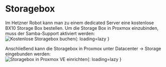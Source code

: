 # Storagebox
Im Hetzner Robot kann man zu einem dedicated Server eine kostenlose BX10 Storage Box bestellen.
Um die Storage Box in Proxmox einzubinden, muss der Samba-Support aktiviert werden:  
![Kostenlose Storagebox buchen](../img/setup/storagebox/hetzner_robot.png?raw=true){: loading=lazy }

Anschließend kann die Storagebox in Proxmox unter Datacenter -> Storage eingebunden werden:  
![Storagebox in Proxmox VE einrichten](../img/setup/storagebox/proxmox_setup.png?raw=true){: loading=lazy }

